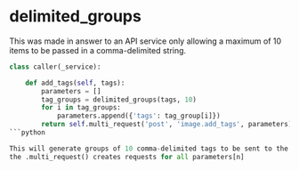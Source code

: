 delimited_groups
================

This was made in answer to an API service only allowing a maximum of 10 items to
be passed in a comma-delimited string.

```python
class caller(_service):

	def add_tags(self, tags):
		parameters = []
		tag_groups = delimited_groups(tags, 10)
		for i in tag_groups:
			parameters.append({'tags': tag_group[i]})
		return self.multi_request('post', 'image.add_tags', parameters)
```python

This will generate groups of 10 comma-delimited tags to be sent to the service.
the .multi_request() creates requests for all parameters[n]